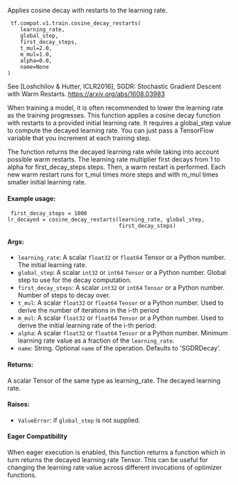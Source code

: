 
Applies cosine decay with restarts to the learning rate.

```
 tf.compat.v1.train.cosine_decay_restarts(
    learning_rate,
    global_step,
    first_decay_steps,
    t_mul=2.0,
    m_mul=1.0,
    alpha=0.0,
    name=None
)
```

See [Loshchilov & Hutter, ICLR2016], SGDR: Stochastic Gradient Descent with Warm Restarts. https://arxiv.org/abs/1608.03983

When training a model, it is often recommended to lower the learning rate as the training progresses. This function applies a cosine decay function with restarts to a provided initial learning rate. It requires a global_step value to compute the decayed learning rate. You can just pass a TensorFlow variable that you increment at each training step.

The function returns the decayed learning rate while taking into account possible warm restarts. The learning rate multiplier first decays from 1 to alpha for first_decay_steps steps. Then, a warm restart is performed. Each new warm restart runs for t_mul times more steps and with m_mul times smaller initial learning rate.
#### Example usage:

```
 first_decay_steps = 1000
lr_decayed = cosine_decay_restarts(learning_rate, global_step,
                                   first_decay_steps)
```
#### Args:
- `learning_rate`: A scalar `float32` or `float64` Tensor or a Python number. The initial learning rate.
- `global_step`: A scalar `int32` or `int64` `Tensor` or a Python number. Global step to use for the decay computation.
- `first_decay_steps`: A scalar `int32` or `int64` `Tensor` or a Python number. Number of steps to decay over.
- `t_mul`: A scalar `float32` or `float64` `Tensor` or a Python number. Used to derive the number of iterations in the i-th period
- `m_mul`: A scalar `float32` or `float64` `Tensor` or a Python number. Used to derive the initial learning rate of the i-th period:
- `alpha`: A scalar `float32` or `float64` `Tensor` or a Python number. Minimum learning rate value as a fraction of the `learning_rate`.
- `name`: String. Optional `name` of the operation. Defaults to 'SGDRDecay'.
#### Returns:

A scalar Tensor of the same type as learning_rate. The decayed learning rate.
#### Raises:
- `ValueError`: if `global_step` is not supplied.
#### Eager Compatibility

When eager execution is enabled, this function returns a function which in turn returns the decayed learning rate Tensor. This can be useful for changing the learning rate value across different invocations of optimizer functions.
